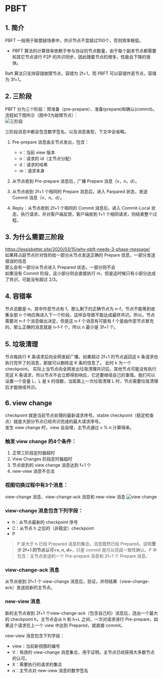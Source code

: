 # PBFT

## 1. 简介
PBFT 一般用于联盟链场景中，共识节点不宜超过100个，否则效率极低。 
- PBFT 算法的计算效率依赖于参与协议的节点数量，由于每个副本节点都需要和其它节点进行 P2P 的共识同步，因此随着节点的增多，性能会下降的很快。 

Raft 算法只支持容错故障节点，容错为 2f+1，而 PBFT 可以容错作恶节点，容错为 3f+1。

## 2. 三阶段
PBFT 分为三个阶段：预准备（pre-prepare）、准备(prepare)和确认(commit)。流程如下图所示（图中3为故障节点）：  
![三阶段](../../images/三阶段.png)

三阶段消息中都会包含数字签名，以及消息类型，下文中会省略。  

1. Pre-prepare 消息由主节点发出，包含：
   - v：当前 view 版本
   - n：请求的 id（主节点分配）
   - d：请求的哈希
   - m：请求本身

2. 从节点收到 Pre-prepare 消息后，广播 Prepare 消息（v，n，d）。

3. 从节点收到 2f+1 个相同的 Prepare 消息后，进入 Parpared 状态，发送 Commit 消息（v，n，d）。

4. Reply：从节点收到 2f+1 个相同的 Commit 消息后，进入 Commit-Local 状态，执行请求，并对客户端反馈，客户端收到 f+1 个相同请求，则结束整个过程。

## 3. 为什么需要三阶段  
https://lessisbetter.site/2020/03/15/why-pbft-needs-3-phase-message/  
如果拜占庭节点针对性的给一部分从节点发送正确的 Prepare 信息，一部分发送错误的信息   
那么会有一部分从节点进入 Prepared 状态，一部分则不会  
如果没有 Commit 阶段，这小部分则会直接执行 m，但是这时候只有小部分达成了共识，可能没有超过 2/3。

## 4. 容错率
节点总数是 n，其中作恶节点有 f，那么剩下的正确节点为 n-f，节点不能等到收集全部 n 个响应再进入下一个阶段，这样会导致不能达成最终共识。所以，节点需要对 n-f 个消息做出决定，但是这 n-f 个消息有可能有 f 个是由作恶节点冒充的，那么正确的消息就是 n-f-f 个，所以 n 最少是 3f+1 个。

## 5. 垃圾清理
节点每执行 K 条请求后向全网发起广播，如果超过 2f+1 的节点返回这 k 条请求也执行完毕了的消息，那就可以删除这 K 条的信息了。 此时 k 为一个 checkpoint。
实际上当节点向全网发出垃圾清理共识后，其他节点可能没有执行完这 K 条请求，所以节点不会立即得到响应，它还要继续自己的事情。我们可以设置一个变量 L，L 是 k 的倍数，当距离上一次垃圾清理 L 时，节点需要垃圾清理后才能继续共识。

## 6. view change
checkpoint 就是当前节点处理的最新请求序号。stable checkpoint（稳定检查点）就是大部分节点已经共识完成的最大请求序号。  
发生 view change 时，view 会自增，主节点通过 v % n 计算得来。

### 触发 view change 的4个条件：  
1. 正常三阶段定时器超时
2. View Changes 阶段定时器超时
3. 节点收到的 view change 消息达到 f+1 个
4. new-view 消息不合法

### 视图切换过程中有3个消息： 
view-change 消息、view-change-ack 消息和 new-view 消息
![view change](../../images/view-change.png)

### view-change 消息包含下列字段：
- h：从节点最新的 checkpoint 序号
- C：从节点 h 之后的（非稳定）checkpoint
- P
> P 是大于 h 已经 Prepared 消息的集合。消息既然已经 Prepared，说明**至少 2f+1 的节点认可<v, n, d>**，只差 commit 就可以完成一致性确认。P 中包含：主节点发送的一个 Pre-prepare 消息和 2f+1 个 Prepare 消息。

### view-change-ack 消息
从节点收到 2f+1 个 view-change 消息后，验证，并将结果（view-change-ack）发送给新的主节点。

### new-view 消息
新的主节点收到 2f+1 个view-change-ack（包含自己的）消息后，选出一个最大的 checkpoint h，主节点会从 h 和 h+L 之间，一次对请求进行 Pre-prepare，如果这个请求在上一个 view 中达到 Prepared，就直接 commit。

new-view 消息包含下列字段：
- view：当前新视图的编号
- V：有效的 view-change 消息集合，用于证明，主节点已经获得大多数节点的认可。
- X：需要执行的请求的集合
- α：主节点对 new-view 消息的数字签名
